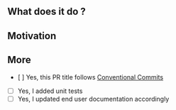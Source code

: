 ## What does it do ?

<!-- A brief description of the change being made with this pull request. -->

## Motivation

<!-- What inspired you to submit this pull request? -->

## More

- [ ] Yes, this PR title follows [Conventional Commits](https://www.conventionalcommits.org/en/v1.0.0/)
- [ ] Yes, I added unit tests
- [ ] Yes, I updated end user documentation accordingly

<!--
    Please read https://github.com/kubernetes-sigs/external-dns#contributing before submitting
    your pull request. Please fill in each section below to help us better prioritize your pull request. Thanks!
-->
